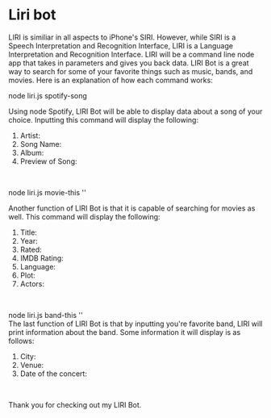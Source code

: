 # Liri bot

LIRI is similiar in all aspects to iPhone's SIRI. However, while SIRI is a Speech Interpretation and Recognition Interface, LIRI is a Language Interpretation and Recognition Interface. LIRI will be a command line node app that takes in parameters and gives you back data. LIRI Bot is a great way to search for some of your favorite things such as music, bands, and movies. Here is an explanation of how each command works:

node liri.js spotify-song

Using node Spotify, LIRI Bot will be able to display data about a song of your choice. Inputting this command will display the following:

<ol>
  <li>Artist: </li>
  <li>Song Name: </li>
  <li>Album: </li>
  <li>Preview of Song: </li>
  </ol>

<br>

<img src>




node liri.js movie-this ''

Another function of LIRI Bot is that it is capable of searching for movies as well. This command will display the following:

<ol>
  <li>Title:</li>
  <li>Year:</li>
  <li>Rated: </li>
  <li>IMDB Rating:</li>
  <li>Language:</li>
  <li>Plot: </li>
  <li>Actors:</li>
</ol>
<br>

node liri.js band-this ''
<br>
The last function of LIRI Bot is that by inputting you're favorite band, LIRI will print information about the band. Some information it will display is as follows:
<br>

<ol>
  <li>City:</li>
  <li>Venue:</li>
  <li>Date of the concert: </li>
  </ol>
<br>

Thank you for checking out my LIRI Bot.